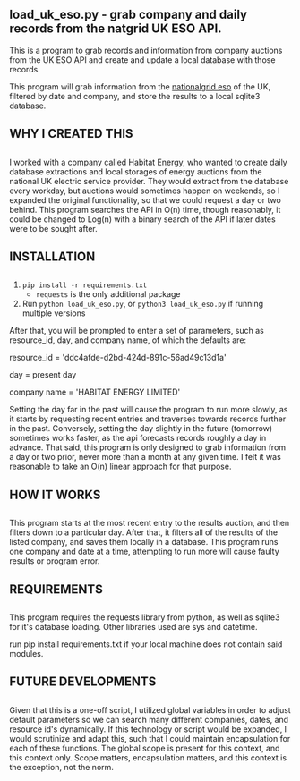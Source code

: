 ## load_uk_eso.py - grab company and daily records from the natgrid UK ESO API.

This is a program to grab records and information from company auctions from the UK ESO API and create and update a local database with those records.

This program will grab information from the [nationalgrid eso](https://www.nationalgrideso.com/) of the UK, filtered by date and company, and store the results to a local sqlite3 database.

## WHY I CREATED THIS
##

I worked with a company called Habitat Energy, who wanted to create daily database extractions and local storages of energy auctions from the national UK electric service provider. 
They would extract from the database every workday, but auctions would sometimes happen on weekends, so I expanded the original functionality, so that we could request a day or two behind. 
This program searches the API in O(n) time, though reasonably, it could be changed to Log(n) with a binary search of the API if later dates were to be sought after.

## INSTALLATION
##

1. `pip install -r requirements.txt`
   - `requests` is the only additional package
2. Run `python load_uk_eso.py`, or `python3 load_uk_eso.py` if running multiple versions

After that, you will be prompted to enter a set of parameters, such as resource_id, day, and company name, of which the defaults are:

resource_id = 'ddc4afde-d2bd-424d-891c-56ad49c13d1a'

day = present day

company name = 'HABITAT ENERGY LIMITED'

Setting the day far in the past will cause the program to run more slowly, as it starts by requesting recent entries and traverses towards records further in the past.
Conversely, setting the day slightly in the future (tomorrow) sometimes works faster, as the api forecasts records roughly a day in advance.
That said, this program is only designed to grab information from a day or two prior, never more than a month at any given time. I felt it was reasonable to take an O(n) linear approach for that purpose. 

## HOW IT WORKS
##

This program starts at the most recent entry to the results auction, and then filters down to a particular day. 
After that, it filters all of the results of the listed company, and saves them locally in a database. 
This program runs one company and date at a time, attempting to run more will cause faulty results or program error.

## REQUIREMENTS
##

This program requires the requests library from python, as well as sqlite3 for it's database loading. 
Other libraries used are sys and datetime.

run pip install requirements.txt if your local machine does not contain said modules.

## FUTURE DEVELOPMENTS
##

Given that this is a one-off script, I utilized global variables in order to adjust default parameters so we can search many different companies, dates, and resource id's dynamically. 
If this technology or script would be expanded, I would scrutinize and adapt this, such that I could maintain encapsulation for each of these functions. 
The global scope is present for this context, and this context only. Scope matters, encapsulation matters, and this context is the exception, not the norm. 
